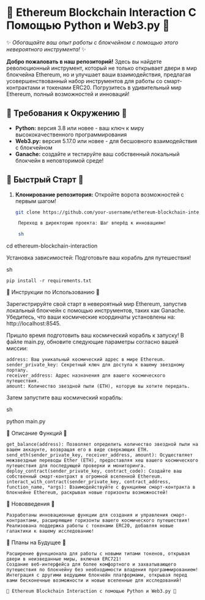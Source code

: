 # 🌟 Ethereum Blockchain Interaction С Помощью Python и Web3.py 🌟

✨ *Обогащайте ваш опыт работы с блокчейном с помощью этого невероятного инструмента!* ✨

**Добро пожаловать в наш репозиторий!** Здесь вы найдете революционный инструмент, который не только открывает двери в мир блокчейна Ethereum, но и улучшает ваши взаимодействия, предлагая усовершенствованный набор инструментов для работы со смарт-контрактами и токенами ERC20. Погрузитесь в удивительный мир Ethereum, полный возможностей и инноваций!

## 🌟 Требования к Окружению 🌟

- **Python:** версия 3.8 или новее - ваш ключ к миру высококачественного программирования
- **Web3.py:** версия 5.17.0 или новее - для бесшовного взаимодействия с блокчейном
- **Ganache:** создайте и тестируйте ваш собственный локальный блокчейн в неповторимой среде!

## 🌠 Быстрый Старт 🌠

1. **Клонирование репозитория:** Откройте ворота возможностей с первым шагом!
   ```sh
   git clone https://github.com/your-username/ethereum-blockchain-interaction.git

    Переход в директорию проекта: Шаг вперёд к инновациям!

    sh

cd ethereum-blockchain-interaction

Установка зависимостей: Подготовьте ваш корабль для путешествия!

sh

    pip install -r requirements.txt

🌌 Инструкции по Использованию 🌌

Зарегистрируйте свой старт в невероятный мир Ethereum, запустив локальный блокчейн с помощью инструментов, таких как Ganache. Убедитесь, что ваши космические координаты установлены на: http://localhost:8545.

Пришло время подготовить ваш космический корабль к запуску! В файле main.py, обновите следующие параметры согласно вашей миссии:

    address: Ваш уникальный космический адрес в мире Ethereum.
    sender_private_key: Секретный ключ для доступа к вашему звездному порталу.
    receiver_address: Адрес назначения для вашего космического путешествия.
    amount: Количество звездной пыли (ETH), которую вы хотите передать.

Затем запустите ваш космический корабль:

sh

python main.py

🌌 Описание Функций 🌌

    get_balance(address): Позволяет определить количество звездной пыли на вашем аккаунте, возвращая его в виде сверкающих ETH.
    send_eth(sender_private_key, receiver_address, amount): Осуществляет межзвездные переводы Ether (ETH), предоставляя хеш вашего космического путешествия для последующей проверки и мониторинга.
    deploy_contract(sender_private_key, contract_code): Создайте ваш собственный смарт-контракт в огромной вселенной Ethereum.
    interact_with_contract(sender_private_key, contract_address, function_name, *args): Взаимодействуйте с функциями смарт-контракта в блокчейне Ethereum, раскрывая новые горизонты возможностей!

🌠 Нововведения 🌠

    Разработаны инновационные функции для создания и управления смарт-контрактами, расширяющие горизонты вашего космического путешествия!
    Реализована поддержка работы с токенами ERC20, добавляя новые галактики к вашему исследованию!

🌌 Планы на Будущее 🌌

    Расширение функционала для работы с новыми типами токенов, открывая двери в неизведанные миры, включая ERC721!
    Создание веб-интерфейса для более комфортного и захватывающего путешествия по блокчейну без необходимости владения программированием!
    Интеграция с другими ведущими блокчейн платформами, открывая перед вами бесконечные возможности и новые вселенные для исследований!

    🌟 Ethereum Blockchain Interaction с помощью Python и Web3.py 🌟
